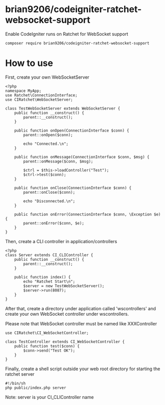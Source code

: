 # brian9206/codeigniter-ratchet-websocket-support
Enable CodeIgniter runs on Ratchet for WebSocket support

```
composer require brian9206/codeigniter-ratchet-websocket-support
```

# How to use
First, create your own WebSocketServer
```
<?php
namespace MyApp;
use Ratchet\ConnectionInterface;
use CIRatchet\WebSocketServer;

class TestWebSocketServer extends WebSocketServer {
	public function __construct() {
		parent::__construct();
	}
	
	public function onOpen(ConnectionInterface $conn) {
		parent::onOpen($conn);
		
		echo "Connected.\n";
	}
	
	public function onMessage(ConnectionInterface $conn, $msg) {
		parent::onMessage($conn, $msg);
		
		$ctrl = $this->loadController("Test");
		$ctrl->test($conn);
	}
	
	public function onClose(ConnectionInterface $conn) {
		parent::onClose($conn);
		
		echo "Disconnected.\n";
	}
	
	public function onError(ConnectionInterface $conn, \Exception $e) {
		parent::onError($conn, $e);
	}
}
```

Then, create a CLI controller in application/controllers
```
<?php
class Server extends CI_CLIController {
	public function __construct() {
		parent::__construct();
	}

	public function index() {
		echo "Ratchet Start\n";
		$server = new TestWebSocketServer();
		$server->run(8087);
	}
}
```

After that, create a directory under application called 'wscontrollers'
and create your own WebSocket controller under wscontrollers.

Please note that WebSocket controller must be named like XXXController

```
use CIRatchet\CI_WebSocketController;

class TestController extends CI_WebSocketController {
	public function test($conn) {
		$conn->send("Test OK");
	}
}
```

Finally, create a shell script outside your web root directory for starting the ratchet server
```
#!/bin/sh
php public/index.php server
```

Note: server is your CI_CLIController name

